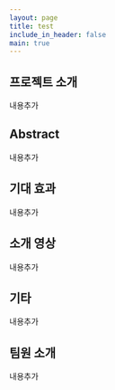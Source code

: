```yaml
---
layout: page
title: test
include_in_header: false
main: true
---
```


## 프로젝트 소개
내용추가

## Abstract
내용추가

## 기대 효과
내용추가

## 소개 영상
내용추가


## 기타
내용추가

## 팀원 소개
내용추가